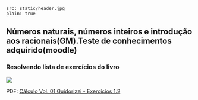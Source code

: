 ```image
src: static/header.jpg
plain: true
```
## Números naturais, números inteiros e introdução aos racionais(GM).Teste de conhecimentos adquirido(moodle)

### Resolvendo lista de exercícios do livro

![](https://storage.googleapis.com/ime-ufg/giff/C%C3%A1lculo%20Vol.%2001%20Guidorizzi%20-%20Exerc%C3%ADcios%201.2.gif)

PDF: [Cálculo Vol. 01 Guidorizzi - Exercícios 1.2](https://storage.googleapis.com/ime-ufg/pdf/C%C3%A1lculo%20Vol.%2001%20Guidorizzi%20-%20Exerc%C3%ADcios%201.2.pdf)
